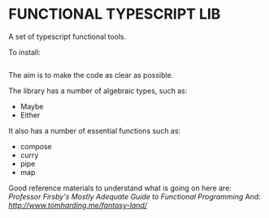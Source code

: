 # FUNCTIONAL TYPESCRIPT LIB
A set of typescript functional tools.

To install:

  ```npm install functional-typescript-lib
  ```

The aim is to make the code as clear as possible. 

The library has a number of algebraic types, such as:
* Maybe
* Either

It also has a number of essential functions such as:
* compose
* curry
* pipe
* map

Good reference materials to understand what is going on here are:
*Professor Firsby's Mostly Adequate Guide to Functional Programming*
And:
*http://www.tomharding.me/fantasy-land/*
